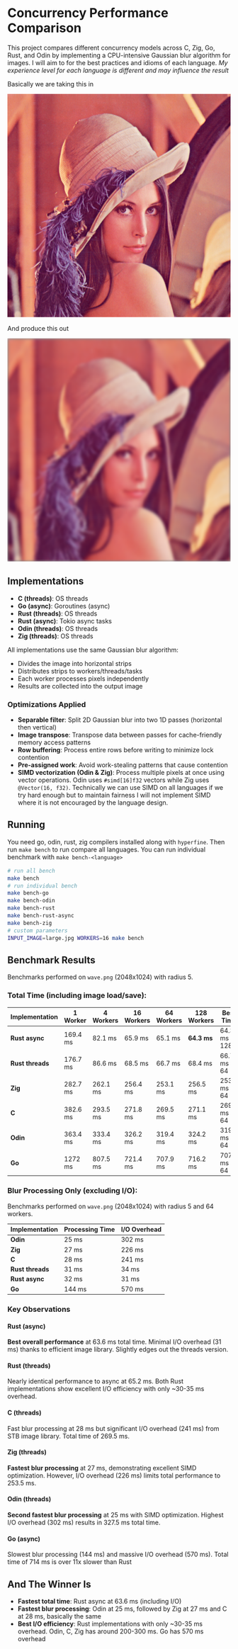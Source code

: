# Concurrency Performance Comparison

This project compares different concurrency models across C, Zig, Go, Rust, and Odin by implementing a CPU-intensive Gaussian blur algorithm for images. I will aim to for the best practices and idioms of each language.
*My experience level for each language is different and may influence the result*

Basically we are taking this in

![input](input.png)

And produce this out

![output](output.png)

## Implementations

- **C (threads)**: OS threads
- **Go (async)**: Goroutines (async)
- **Rust (threads)**: OS threads
- **Rust (async)**: Tokio async tasks
- **Odin (threads)**: OS threads
- **Zig (threads)**: OS threads

All implementations use the same Gaussian blur algorithm:
- Divides the image into horizontal strips
- Distributes strips to workers/threads/tasks
- Each worker processes pixels independently
- Results are collected into the output image

### Optimizations Applied

- **Separable filter**: Split 2D Gaussian blur into two 1D passes (horizontal then vertical)
- **Image transpose**: Transpose data between passes for cache-friendly memory access patterns
- **Row buffering**: Process entire rows before writing to minimize lock contention
- **Pre-assigned work**: Avoid work-stealing patterns that cause contention
- **SIMD vectorization (Odin & Zig)**: Process multiple pixels at once using vector operations. Odin uses `#simd[16]f32` vectors while Zig uses `@Vector(16, f32)`. Technically we can use SIMD on all languages if we try hard enough but to maintain fairness I will not implement SIMD where it is not encouraged by the language design.

## Running

You need go, odin, rust, zig compilers installed along with `hyperfine`. Then run `make bench` to run compare all languages. You can run individual benchmark with `make bench-<language>`
```bash
# run all bench
make bench
# run individual bench
make bench-go
make bench-odin
make bench-rust
make bench-rust-async
make bench-zig
# custom parameters
INPUT_IMAGE=large.jpg WORKERS=16 make bench
```

## Benchmark Results

Benchmarks performed on `wave.png` (2048x1024) with radius 5.

### Total Time (including image load/save):

| Implementation | 1 Worker | 4 Workers | 16 Workers | 64 Workers | 128 Workers | Best Time |
|----------------|----------|-----------|------------|------------|-------------|-----------|
| **Rust async** | 169.4 ms | 82.1 ms | 65.9 ms | 65.1 ms | **64.3 ms** | 64.3 ms @ 128 |
| **Rust threads** | 176.7 ms | 86.6 ms | 68.5 ms | 66.7 ms | 68.4 ms | 66.7 ms @ 64 |
| **Zig** | 282.7 ms | 262.1 ms | 256.4 ms | 253.1 ms | 256.5 ms | 253.1 ms @ 64 |
| **C** | 382.6 ms | 293.5 ms | 271.8 ms | 269.5 ms | 271.1 ms | 269.5 ms @ 64 |
| **Odin** | 363.4 ms | 333.4 ms | 326.2 ms | 319.4 ms | 324.2 ms | 319.4 ms @ 64 |
| **Go** | 1272 ms | 807.5 ms | 721.4 ms | 707.9 ms | 716.2 ms | 707.9 ms @ 64 |

### Blur Processing Only (excluding I/O):

Benchmarks performed on `wave.png` (2048x1024) with radius 5 and 64 workers.

| Implementation | Processing Time | I/O Overhead |
|----------------|----------------|--------------|
| **Odin** | 25 ms | 302 ms |
| **Zig** | 27 ms | 226 ms |
| **C** | 28 ms | 241 ms |
| **Rust threads** | 31 ms | 34 ms |
| **Rust async** | 32 ms | 31 ms |
| **Go** | 144 ms | 570 ms |


### Key Observations

#### Rust (async)
**Best overall performance** at 63.6 ms total time. Minimal I/O overhead (31 ms) thanks to efficient image library. Slightly edges out the threads version.

#### Rust (threads)
Nearly identical performance to async at 65.2 ms. Both Rust implementations show excellent I/O efficiency with only ~30-35 ms overhead.

#### C (threads)
Fast blur processing at 28 ms but significant I/O overhead (241 ms) from STB image library. Total time of 269.5 ms.

#### Zig (threads)
**Fastest blur processing** at 27 ms, demonstrating excellent SIMD optimization. However, I/O overhead (226 ms) limits total performance to 253.5 ms.

#### Odin (threads)
**Second fastest blur processing** at 25 ms with SIMD optimization. Highest I/O overhead (302 ms) results in 327.5 ms total time.

#### Go (async)
Slowest blur processing (144 ms) and massive I/O overhead (570 ms). Total time of 714 ms is over 11x slower than Rust

## And The Winner Is

- **Fastest total time**: Rust async at 63.6 ms (including I/O)
- **Fastest blur processing**: Odin at 25 ms, followed by Zig at 27 ms and C at 28 ms, basically the same
- **Best I/O efficiency**: Rust implementations with only ~30-35 ms overhead. Odin, C, Zig has around 200-300 ms. Go has 570 ms overhead

